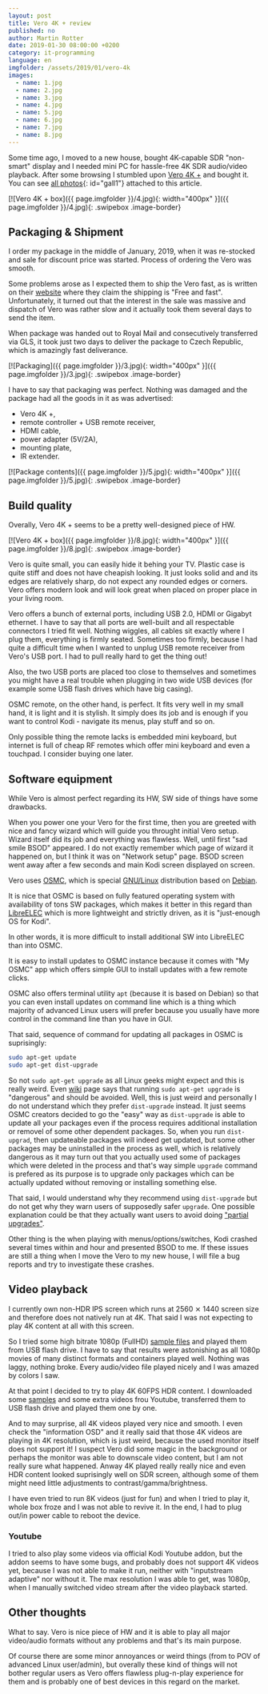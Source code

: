 ```yaml
---
layout: post
title: Vero 4K + review
published: no
author: Martin Rotter
date: 2019-01-30 08:00:00 +0200
category: it-programming
language: en
imgfolder: /assets/2019/01/vero-4k
images:
  - name: 1.jpg
  - name: 2.jpg
  - name: 3.jpg
  - name: 4.jpg
  - name: 5.jpg
  - name: 6.jpg
  - name: 7.jpg
  - name: 8.jpg
---
```


Some time ago, I moved to a new house, bought 4K-capable SDR "non-smart" display and I needed mini PC for hassle-free 4K SDR audio/video playback. After some browsing I stumbled upon [Vero 4K +](https://osmc.tv/vero) and bought it. You can see [all photos](#){: id="gall1"} attached to this article.
<!--more-->

[![Vero 4K + box]({{ page.imgfolder }}/4.jpg){: width="400px" }]({{ page.imgfolder }}/4.jpg){: .swipebox .image-border}

## Packaging & Shipment

I order my package in the middle of January, 2019, when it was re-stocked and sale for discount price was started. Process of ordering the Vero was smooth.

Some problems arose as I expected them to ship the Vero fast, as is written on their [website](https://osmc.tv/) where they claim the shipping is "Free and fast". Unfortunately, it turned out that the interest in the sale was massive and dispatch of Vero was rather slow and it actually took them several days to send the item.

When package was handed out to Royal Mail and consecutively transferred via GLS, it took just two days to deliver the package to Czech Republic, which is amazingly fast deliverance.

[![Packaging]({{ page.imgfolder }}/3.jpg){: width="400px" }]({{ page.imgfolder }}/3.jpg){: .swipebox .image-border}

I have to say that packaging was perfect. Nothing was damaged and the package had all the goods in it as was advertised:
* Vero 4K +,
* remote controller + USB remote receiver,
* HDMI cable,
* power adapter (5V/2A),
* mounting plate,
* IR extender.

[![Package contents]({{ page.imgfolder }}/5.jpg){: width="400px" }]({{ page.imgfolder }}/5.jpg){: .swipebox .image-border}

## Build quality

Overally, Vero 4K + seems to be a pretty well-designed piece of HW.

[![Vero 4K + box]({{ page.imgfolder }}/8.jpg){: width="400px" }]({{ page.imgfolder }}/8.jpg){: .swipebox .image-border}

Vero is quite small, you can easily hide it behing your TV. Plastic case is quite stiff and does not have cheapish looking. It just looks solid and and its edges are relatively sharp, do not expect any rounded edges or corners. Vero offers modern look and will look great when placed on proper place in your living room.

Vero offers a bunch of external ports, including USB 2.0, HDMI or Gigabyt ethernet. I have to say that all ports are well-built and all respectable connectors I tried fit well. Nothing wiggles, all cables sit exactly where I plug them, everything is firmly seated. Sometimes too firmly, because I had quite a difficult time when I wanted to unplug USB remote receiver from Vero's USB port. I had to pull really hard to get the thing out!

Also, the two USB ports are placed too close to themselves and sometimes you might have a real trouble when plugging in two wide USB devices (for example some USB flash drives which have big casing).

OSMC remote, on the other hand, is perfect. It fits very well in my small hand, it is light and it is stylish. It simply does its job and is enough if you want to control Kodi - navigate its menus, play stuff and so on.

Only possible thing the remote lacks is embedded mini keyboard, but internet is full of cheap RF remotes which offer mini keyboard and even a touchpad. I consider buying one later.

## Software equipment

While Vero is almost perfect regarding its HW, SW side of things have some drawbacks.

When you power one your Vero for the first time, then you are greeted with nice and fancy wizard which will guide you throught initial Vero setup. Wizard itself did its job and everything was flawless. Well, until first "sad smile BSOD" appeared. I do not exactly remember which page of wizard it happened on, but I think it was on "Network setup" page. BSOD screen went away after a few seconds and main Kodi screen displayed on screen.

Vero uses [OSMC](https://osmc.tv), which is special [GNU/Linux](https://www.debian.org/releases/stable/mips/ch01s02.html) distribution based on [Debian](https://www.debian.org).

It is nice that OSMC is based on fully featured operating system with availability of tons SW packages, which makes it better in this regard than [LibreELEC](https://libreelec.tv) which is more lightweight and strictly driven, as it is "just-enough OS for Kodi".

In other words, it is more difficult to install additional SW into LibreELEC than into OSMC.

It is easy to install updates to OSMC instance because it comes with "My OSMC" app which offers simple GUI to install updates with a few remote clicks.

OSMC also offers terminal utility `apt` (because it is based on Debian) so that you can even install updates on command line which is a thing which majority of advanced Linux users will prefer because you usually have more control in the command line than you have in GUI.

That said, sequence of command for updating all packages in OSMC is suprisingly:

```bash
sudo apt-get update
sudo apt-get dist-upgrade
```

So not `sudo apt-get upgrade` as all Linux geeks might expect and this is really weird. Even [wiki](https://osmc.tv/wiki/general/keeping-your-osmc-system-up-to-date) page says that running `sudo apt-get upgrade` is "dangerous" and should be avoided. Well, this is just weird and personally I do not understand which they prefer `dist-upgrade` instead. It just seems OSMC creators decided to go the "easy" way as `dist-upgrade` is able to update all your packages even if the process requires additional installation or removel of some other dependent packages. So, when you run `dist-upgrad`, then updateable packages will indeed get updated, but some other packages may be uninstalled in the process as well, which is relatively dangerous as it may turn out that you actually used some of packages which were deleted in the process and that's way simple `upgrade` command is prefered as its purpose is to upgrade only packages which can be actually updated without removing or installing something else.

That said, I would understand why they recommend using `dist-upgrade` but do not get why they warn users of supposedly safer `upgrade`. One possible explanation could be that they actually want users to avoid doing ["partial upgrades"](https://wiki.archlinux.org/index.php/System_maintenance#Partial_upgrades_are_unsupported).

Other thing is the when playing with menus/options/switches, Kodi crashed several times within and hour and presented BSOD to me. If these issues are still a thing when I move the Vero to my new house, I will file a bug reports and try to investigate these crashes.

## Video playback

I currently own non-HDR IPS screen which runs at 2560 ⨯ 1440 screen size and therefore does not natively run at 4K. That said I was not expecting to play 4K content at all with this screen.

So I tried some high bitrate 1080p (FullHD) [sample files](http://jell.yfish.us) and played them from USB flash drive. I have to say that results were astonishing as all 1080p movies of many distinct formats and containers played well. Nothing was laggy, nothing broke. Every audio/video file played nicely and I was amazed by colors I saw.

At that point I decided to try to play 4K 60FPS HDR content. I downloaded some [samples](http://jell.yfish.us) and some extra videos frou Youtube, transferred them to USB flash drive and played them one by one.

And to may surprise, all 4K videos played very nice and smooth. I even check the "information OSD" and it really said that those 4K videos are playing in 4K resolution, which is just weird, because the used monitor itself does not support it! I suspect Vero did some magic in the background or perhaps the monitor was able to downscale video content, but I am not really sure what happened. Anway 4K played really really nice and even HDR content looked suprisingly well on SDR screen, although some of them might need little adjustments to contrast/gamma/brightness.

I have even tried to run 8K videos (just for fun) and when I tried to play it, whole box froze and I was not able to revive it. In the end, I had to plug out/in power cable to reboot the device.

### Youtube

I tried to also play some videos via official Kodi Youtube addon, but the addon seems to have some bugs, and probably does not support 4K videos yet, because I was not able to make it run, neither with "inputstream adaptive" nor without it. The max resolution I was able to get, was 1080p, when I manually switched video stream after the video playback started.

## Other thoughts

What to say. Vero is nice piece of HW and it is able to play all major video/audio formats without any problems and that's its main purpose.

Of course there are some minor annoyances or weird things (from to POV of advanced Linux user/admin), but overally these kind of things will not bother regular users as Vero offers flawless plug-n-play experience for them and is probably one of best devices in this regard on the market.